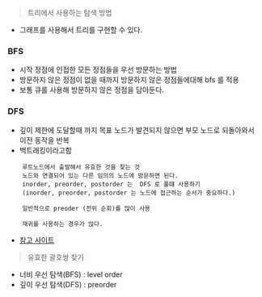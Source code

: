 > 트리에서 사용하는 탐색 방법

- 그래프를 사용해서 트리를 구현할 수 있다.

### BFS
- 시작 정점에 인접한 모든 정점들을 우선 방문하는 방법
- 방문하지 않은 정점이 없을 때까지 방문하지 않은 정점들에대해 bfs 를 적용
- 보통 큐를 사용해 방문하지 않은 정점을 담아둔다.

### DFS
- 깊이 제한에 도달할때 까지 목표 노드가 발견되지 않으면 부모 노드로 되돌아와서 이전 동작을 반복
- 백트래킹이라고함

```
	루트노드에서 출발해서 유효한 것을 찾는 것
	노드와 연결되어 있는 다른 임의의 노드에 방문하면 된다.
	inorder, preorder, postorder 는  DFS 로 풀떄 사용하기
	(inorder, preorder, postorder 는 노드에 접근하는 순서가 중요하다.)

	일반적으로 preoder (전위 순회)를 많이 사용

	재귀를 사용하는 경우가 많다.
```
- [참고 사이트](https://ko.wikipedia.org/wiki/%EA%B9%8A%EC%9D%B4_%EC%9A%B0%EC%84%A0_%ED%83%90%EC%83%89)
> 유효한 괄호쌍 찾기

- 너비 우선 탐색(BFS) : level order
- 깊이 우선 탐색(DFS) : preorder
